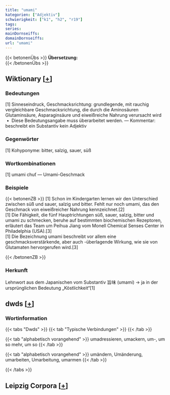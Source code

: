 ```yaml
---
title: "umami"
kategorien: ["Adjektiv"]
schwierigkeit: ["k1", "h2", "r19"]
tags:
series:
mainDornseiffs:
domainDornseiffs:
url: "umami"
---
```


{{< betonenÜbs >}}
**Übersetzung:**  
{{< /betonenÜbs >}}

## Wiktionary [[+](https://de.wiktionary.org/wiki/umami)]

### Bedeutungen
[1] Sinneseindruck, Geschmacksrichtung: grundlegende, mit rauchig vergleichbare Geschmacksrichtung, die durch die Aminosäuren Glutaminsäure, Asparaginsäure und eiweißreiche Nahrung verursacht wird  •  Diese Bedeutungsangabe muss überarbeitet werden. — Kommentar: beschreibt ein Substantiv kein Adjektiv  

### Gegenwörter
[1] Kohyponyme: bitter, salzig, sauer, süß  

### Wortkombinationen
[1] umami chuť — Umami-Geschmack  

### Beispiele
{{< betonenZB >}}
[1] Schon im Kindergarten lernen wir den Unterschied zwischen süß und sauer, salzig und bitter. Fehlt nur noch umami, das den Geschmack von eiweißreicher Nahrung kennzeichnet.[2]  
[1] Die Fähigkeit, die fünf Hauptrichtungen süß, sauer, salzig, bitter und umami zu schmecken, beruhe auf bestimmten biochemischen Rezeptoren, erläutert das Team um Peihua Jiang vom Monell Chemical Senses Center in Philadelphia (USA).[3]  
[1] Die Bezeichnung umami beschreibt vor allem eine geschmacksverstärkende, aber auch -überlagende Wirkung, wie sie von Glutamaten hervorgerufen wird.[3]  

{{< /betonenZB >}}
### Herkunft
Lehnwort aus dem Japanischen vom Substantiv 旨味 (umami) → ja in der ursprünglichen Bedeutung „Köstlichkeit“[1]  



## dwds [[+](https://www.dwds.de/wb/umami)]

### Wortinformation
{{< tabs "Dwds" >}}
{{< tab "Typische Verbindungen" >}}
{{< /tab >}}

{{< tab "alphabetisch vorangehend" >}}
umadressieren, umackern, um-, um so mehr, um so
{{< /tab >}}

{{< tab "alphabetisch vorangehend" >}}
umändern, Umänderung, umarbeiten, Umarbeitung, umarmen
{{< /tab >}}

{{< /tabs >}}

## Leipzig Corpora [[+](https://corpora.uni-leipzig.de/en/res?word=umami&corpusId=deu_newscrawl-public_2018)]

